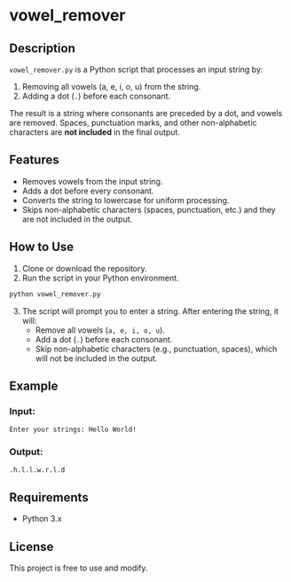 # vowel_remover

## **Description**
`vowel_remover.py` is a Python script that processes an input string by:
1. Removing all vowels (a, e, i, o, u) from the string.
2. Adding a dot (`.`) before each consonant.

The result is a string where consonants are preceded by a dot, and vowels are removed. Spaces, punctuation marks, and other non-alphabetic characters are **not included** in the final output.

## **Features**
- Removes vowels from the input string.
- Adds a dot before every consonant.
- Converts the string to lowercase for uniform processing.
- Skips non-alphabetic characters (spaces, punctuation, etc.) and they are not included in the output.

## **How to Use**

1. Clone or download the repository.
2. Run the script in your Python environment.

```bash
python vowel_remover.py
```

3. The script will prompt you to enter a string. After entering the string, it will:
   - Remove all vowels (`a, e, i, o, u`).
   - Add a dot (`.`) before each consonant.
   - Skip non-alphabetic characters (e.g., punctuation, spaces), which will not be included in the output.

## **Example**

### Input:
```
Enter your strings: Hello World!
```

### Output:
```
.h.l.l.w.r.l.d
```

## **Requirements**
- Python 3.x

## License
This project is free to use and modify.